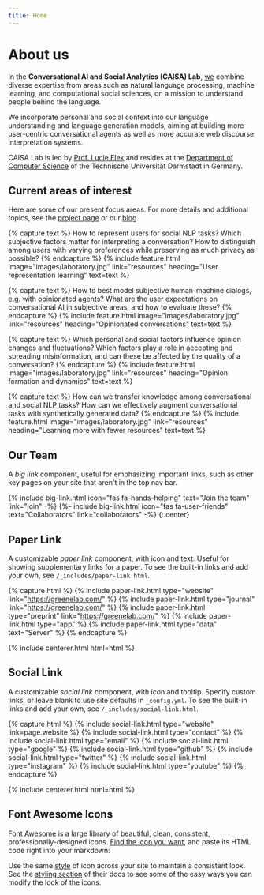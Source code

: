 ```yaml
---
title: Home
---
```


# <i class="fas fa-flask"></i>About us

In the **Conversational AI and Social Analytics (CAISA) Lab**, [we](team) combine diverse expertise from 
areas such as natural language processing, machine learning, and computational social sciences, 
on a mission to understand people behind the language.  

We incorporate personal and social context 
into our language understanding and language generation models, aiming at building 
more user-centric conversational agents as well as more accurate web discourse interpretation systems.

CAISA Lab is led by [Prof. Lucie Flek](https://lucieflek.github.io/) and resides at the 
[Department of Computer Science](https://www.informatik.tu-darmstadt.de/fb20/index.en.jsp) of the Technische Universität Darmstadt in Germany.

<!-- section break -->

## Current areas of interest


Here are some of our present focus areas. For more details and additional topics, see the [project page](projects) or our [blog](news).


{% capture text %}
How to represent users for social NLP tasks? 
Which subjective factors matter for interpreting a conversation? How to distinguish among users with varying preferences while preserving as much privacy as possible?
{% endcapture %}
{%
  include feature.html
  image="images/laboratory.jpg"
  link="resources"
  heading="User representation learning"
  text=text
%}

{% capture text %}
How to best model subjective human-machine dialogs, e.g. with opinionated agents? 
What are the user expectations on conversational AI in subjective areas, and how to evaluate these?
{% endcapture %}
{%
  include feature.html
  image="images/laboratory.jpg"
  link="resources"
  heading="Opinionated conversations"
  text=text
%}

{% capture text %}
Which personal and social factors influence opinion changes and fluctuations? Which factors play a role in 
accepting and spreading misinformation, and can these be affected by the quality of a conversation?
{% endcapture %}
{%
  include feature.html
  image="images/laboratory.jpg"
  link="resources"
  heading="Opinion formation and dynamics"
  text=text
%}

{% capture text %}
How can we transfer knowledge among conversational and social NLP tasks? 
How can we effectively augment conversational tasks with synthetically generated data?
{% endcapture %}
{%
  include feature.html
  image="images/laboratory.jpg"
  link="resources"
  heading="Learning more with fewer resources"
  text=text
%}
<!-- section break -->




## Our Team

A _big link_ component, useful for emphasizing important links, such as other key pages on your site that aren't in the top nav bar.

{% include big-link.html icon="fas fa-hands-helping" text="Join the team" link="join" -%}
{%- include big-link.html icon="fas fa-user-friends" text="Collaborators" link="collaborators" -%}
{:.center}

<!-- section break -->


## Paper Link

A customizable _paper link_ component, with icon and text.
Useful for showing supplementary links for a paper.
To see the built-in links and add your own, see `/_includes/paper-link.html`.

{% capture html %}
{% include paper-link.html type="website" link="https://greenelab.com/" %}
{% include paper-link.html type="journal" link="https://greenelab.com/" %}
{% include paper-link.html type="preprint" link="https://greenelab.com/" %}
{% include paper-link.html type="app" %}
{% include paper-link.html type="data" text="Server" %}
{% endcapture %}

{% include centerer.html html=html %}

<!-- section break -->

## Social Link

A customizable _social link_ component, with icon and tooltip.
Specify custom links, or leave blank to use site defaults in `_config.yml`.
To see the built-in links and add your own, see `/_includes/social-link.html`.

{% capture html %}
{% include social-link.html type="website" link=page.website %}
{% include social-link.html type="contact" %}
{% include social-link.html type="email" %}
{% include social-link.html type="google" %}
{% include social-link.html type="github" %}
{% include social-link.html type="twitter" %}
{% include social-link.html type="instagram" %}
{% include social-link.html type="youtube" %}
{% endcapture %}

{% include centerer.html html=html %}

<!-- section break -->


## Font Awesome Icons

[Font Awesome](https://fontawesome.com/) is a large library of beautiful, clean, consistent, professionally-designed icons.
[Find the icon you want](https://fontawesome.com/icons?d=gallery&q=icon&m=free), and paste its HTML code right into your markdown:

<i class="fas fa-flask"></i>
<i class="fas fa-microscope"></i>
<i class="fas fa-glasses"></i>
<i class="fas fa-vial"></i>
<i class="fas fa-bacteria"></i>
<i class="fas fa-virus"></i>

Use the same [style](https://fontawesome.com/how-to-use/on-the-web/referencing-icons/basic-use) of icon across your site to maintain a consistent look.
See the [styling section](https://fontawesome.com/how-to-use/on-the-web/styling/sizing-icons) of their docs to see some of the easy ways you can modify the look of the icons.

